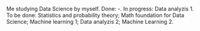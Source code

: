 Me studying Data Science by myself.
Done: 
-.
In progress:
Data analyzis 1.
To be done:
Statistics and probability theory;
Math foundation for Data Science;
Machine learning 1;
Data analyzis 2;
Machine Learning 2.
